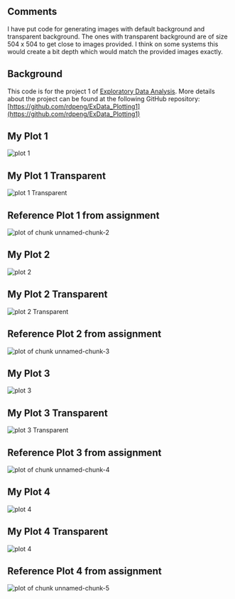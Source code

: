 ## Comments

I have put code for generating images with default background and
transparent background. The ones with transparent background are of 
size 504 x 504 to get close to images provided. I think on some systems this
would create a bit depth which would match the provided images exactly.

## Background

This code is for the project 1 of [Exploratory Data Analysis](https://class.coursera.org/exdata-002/).
More details about the project can be found at the following GitHub repository: [https://github.com/rdpeng/ExData_Plotting1](https://github.com/rdpeng/ExData_Plotting1)


## My Plot 1
![plot 1](plot1.png)

## My Plot 1 Transparent
![plot 1 Transparent](plot1-T.png)

## Reference Plot 1 from assignment
![plot of chunk unnamed-chunk-2](figure/unnamed-chunk-2.png) 


## My Plot 2
![plot 2](plot2.png)

## My Plot 2 Transparent
![plot 2 Transparent](plot2-T.png)

## Reference Plot 2 from assignment
![plot of chunk unnamed-chunk-3](figure/unnamed-chunk-3.png) 


## My Plot 3
![plot 3](plot3.png)

## My Plot 3 Transparent
![plot 3 Transparent](plot3-T.png)

## Reference Plot 3 from assignment
![plot of chunk unnamed-chunk-4](figure/unnamed-chunk-4.png) 


## My Plot 4
![plot 4](plot4.png)

## My Plot 4 Transparent
![plot 4](plot4-T.png)

## Reference Plot 4 from assignment
![plot of chunk unnamed-chunk-5](figure/unnamed-chunk-5.png)
